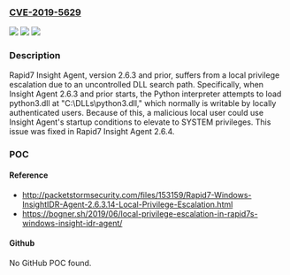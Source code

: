 ### [CVE-2019-5629](https://cve.mitre.org/cgi-bin/cvename.cgi?name=CVE-2019-5629)
![](https://img.shields.io/static/v1?label=Product&message=Insight%20Agent&color=blue)
![](https://img.shields.io/static/v1?label=Version&message=n%2Fa&color=blue)
![](https://img.shields.io/static/v1?label=Vulnerability&message=CWE-427%3A%20Uncontrolled%20Search%20Path%20Element&color=brighgreen)

### Description

Rapid7 Insight Agent, version 2.6.3 and prior, suffers from a local privilege escalation due to an uncontrolled DLL search path. Specifically, when Insight Agent 2.6.3 and prior starts, the Python interpreter attempts to load python3.dll at "C:\DLLs\python3.dll," which normally is writable by locally authenticated users. Because of this, a malicious local user could use Insight Agent's startup conditions to elevate to SYSTEM privileges. This issue was fixed in Rapid7 Insight Agent 2.6.4.

### POC

#### Reference
- http://packetstormsecurity.com/files/153159/Rapid7-Windows-InsightIDR-Agent-2.6.3.14-Local-Privilege-Escalation.html
- https://bogner.sh/2019/06/local-privilege-escalation-in-rapid7s-windows-insight-idr-agent/

#### Github
No GitHub POC found.

